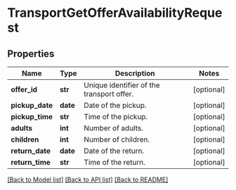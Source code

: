 # TransportGetOfferAvailabilityRequest

## Properties
Name | Type | Description | Notes
------------ | ------------- | ------------- | -------------
**offer_id** | **str** | Unique identifier of the transport offer. | [optional] 
**pickup_date** | **date** | Date of the pickup. | [optional] 
**pickup_time** | **str** | Time of the pickup. | [optional] 
**adults** | **int** | Number of adults. | [optional] 
**children** | **int** | Number of children. | [optional] 
**return_date** | **date** | Date of the return. | [optional] 
**return_time** | **str** | Time of the return. | [optional] 

[[Back to Model list]](../README.md#documentation-for-models) [[Back to API list]](../README.md#documentation-for-api-endpoints) [[Back to README]](../README.md)


